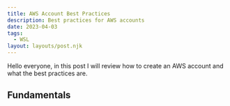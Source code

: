 ```yaml
---
title: AWS Account Best Practices
description: Best practices for AWS accounts
date: 2023-04-03
tags:
  - WSL
layout: layouts/post.njk
---
```

Hello everyone, in this post I will review how to create an AWS account and what the best practices are.

## Fundamentals







